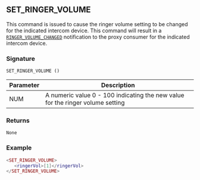 ## SET\_RINGER\_VOLUME

This command is issued to cause the ringer volume setting to be changed for the indicated intercom device.  This command will result in a [`RINGER_VOLUME_CHANGED`][1] notification to the proxy consumer for the indicated intercom device.


### Signature

`SET_RINGER_VOLUME ()`


| Parameter | Description |
| --- | --- |
| NUM | A numeric value 0 - 100  indicating the new value for the ringer volume setting |


### Returns

`None`


### Example

```lua
<SET_RINGER_VOLUME>
   <ringerVol>[1]</ringerVol>
</SET_RINGER_VOLUME>
```

[1]:	https://snap-one.github.io/docs-driverworks-proxyprotocol/#ringer-volume-changed